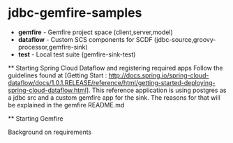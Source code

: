 # jdbc-gemfire-samples 
 * **gemfire**  - Gemfire project space (client,server,model)
 * **dataflow** - Custom SCS components for SCDF (jdbc-source,groovy-processor,gemfire-sink)
 * **test**     - Local test suite (gemfire-sink-test)

** Starting Spring Cloud Dataflow and registering required apps
Follow the guidelines found at
[Getting Start : http://docs.spring.io/spring-cloud-dataflow/docs/1.0.1.RELEASE/reference/html/getting-started-deploying-spring-cloud-dataflow.html]. This
reference application is using postgres as a jdbc src and a custom
gemfire app for the sink.  The reasons for that will be explained in
the gemfire README.md


** Starting Gemfire

Background on requirements 
